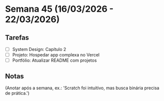 # Semana 45 (16/03/2026 - 22/03/2026)

## Tarefas
- [ ] System Design: Capítulo 2
- [ ] Projeto: Hospedar app complexa no Vercel
- [ ] Portfólio: Atualizar README com projetos

## Notas
(Anotar após a semana, ex.: 'Scratch foi intuitivo, mas busca binária precisa de prática.')